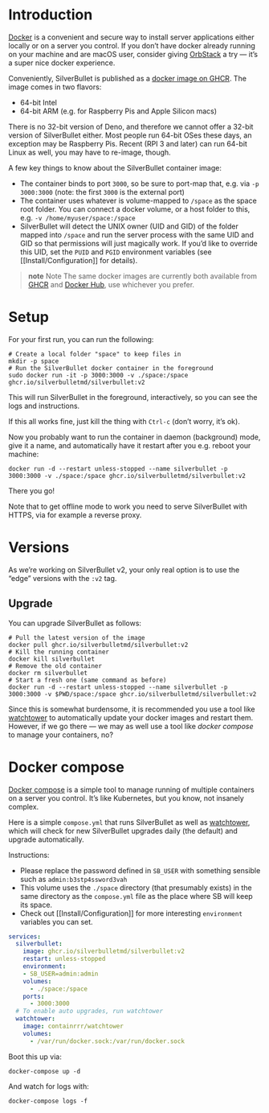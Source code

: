 # Introduction
[Docker](https://www.docker.com/) is a convenient and secure way to install server applications either locally or on a server you control. If you don’t have docker already running on your machine and are macOS user, consider giving [OrbStack](https://orbstack.dev/) a try — it’s a super nice docker experience.

Conveniently, SilverBullet is published as a [docker image on GHCR](https://github.com/silverbulletmd/silverbullet/pkgs/container/silverbullet). The image comes in two flavors:

* 64-bit Intel
* 64-bit ARM (e.g. for Raspberry Pis and Apple Silicon macs)

There is no 32-bit version of Deno, and therefore we cannot offer a 32-bit version of SilverBullet either. Most people run 64-bit OSes these days, an exception may be Raspberry Pis. Recent (RPI 3 and later) can run 64-bit Linux as well, you may have to re-image, though.

A few key things to know about the SilverBullet container image:
* The container binds to port `3000`, so be sure to port-map that, e.g. via `-p 3000:3000` (note: the first `3000` is the external port)
* The container uses whatever is volume-mapped to `/space` as the space root folder. You can connect a docker volume, or a host folder to this, e.g. `-v /home/myuser/space:/space`
* SilverBullet will detect the UNIX owner (UID and GID) of the folder mapped into `/space` and run the server process with the same UID and GID so that permissions will just magically work. If you’d like to override this UID, set the `PUID` and `PGID` environment variables (see [[Install/Configuration]] for details).

> **note** Note
> The same docker images are currently both available from [GHCR](https://github.com/silverbulletmd/silverbullet/pkgs/container/silverbullet) and [Docker Hub](https://hub.docker.com/r/zefhemel/silverbullet), use whichever you prefer.

# Setup
For your first run, you can run the following:

```shell
# Create a local folder "space" to keep files in
mkdir -p space
# Run the SilverBullet docker container in the foreground
sudo docker run -it -p 3000:3000 -v ./space:/space ghcr.io/silverbulletmd/silverbullet:v2
```

This will run SilverBullet in the foreground, interactively, so you can see the logs and instructions. 

If this all works fine, just kill the thing with `Ctrl-c` (don’t worry, it’s ok).

Now you probably want to run the container in daemon (background) mode, give it a name, and automatically have it restart after you e.g. reboot your machine:

```shell
docker run -d --restart unless-stopped --name silverbullet -p 3000:3000 -v ./space:/space ghcr.io/silverbulletmd/silverbullet:v2
```

There you go!

Note that to get offline mode to work you need to serve SilverBullet with HTTPS, via for example a reverse proxy.

# Versions
As we’re working on SilverBullet v2, your only real option is to use the “edge” versions with the `:v2` tag.

## Upgrade
You can upgrade SilverBullet as follows:

```shell
# Pull the latest version of the image
docker pull ghcr.io/silverbulletmd/silverbullet:v2
# Kill the running container
docker kill silverbullet
# Remove the old container
docker rm silverbullet
# Start a fresh one (same command as before)
docker run -d --restart unless-stopped --name silverbullet -p 3000:3000 -v $PWD/space:/space ghcr.io/silverbulletmd/silverbullet:v2
```

Since this is somewhat burdensome, it is recommended you use a tool like [watchtower](https://github.com/containrrr/watchtower) to automatically update your docker images and restart them. However, if we go there — we may as well use a tool like _docker compose_ to manage your containers, no?

# Docker compose
[Docker compose](https://docs.docker.com/compose/) is a simple tool to manage running of multiple containers on a server you control. It’s like Kubernetes, but you know, not insanely complex.

Here is a simple `compose.yml` that runs SilverBullet as well as [watchtower](https://github.com/containrrr/watchtower), which will check for new SilverBullet upgrades daily (the default) and upgrade automatically.

Instructions:
* Please replace the password defined in `SB_USER` with something sensible such as `admin:b3stp4ssword3vah`
* This volume uses the `./space` directory (that presumably exists) in the same directory as the `compose.yml` file as the place where SB will keep its space.
* Check out [[Install/Configuration]] for more interesting `environment` variables you can set.

```yaml
services:
  silverbullet:
    image: ghcr.io/silverbulletmd/silverbullet:v2
    restart: unless-stopped
    environment:
    - SB_USER=admin:admin
    volumes:
      - ./space:/space
    ports:
      - 3000:3000
  # To enable auto upgrades, run watchtower
  watchtower:
    image: containrrr/watchtower
    volumes:
      - /var/run/docker.sock:/var/run/docker.sock
```

Boot this up via:

```shell
docker-compose up -d
```

And watch for logs with:

```shell
docker-compose logs -f
```
